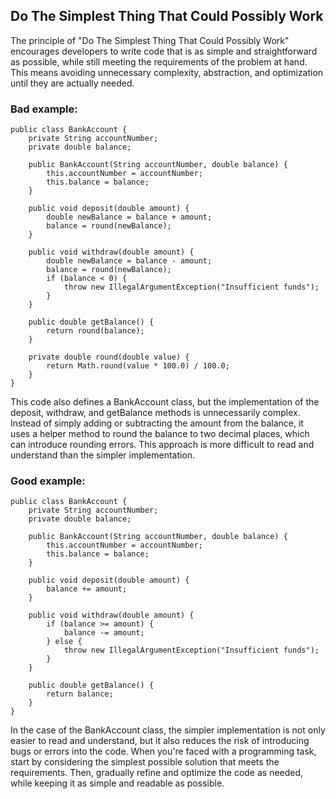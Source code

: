 ## Do The Simplest Thing That Could Possibly Work

The principle of "Do The Simplest Thing That Could Possibly Work" encourages developers to write code that is as simple and straightforward as possible, while still meeting the requirements of the problem at hand. This means avoiding unnecessary complexity, abstraction, and optimization until they are actually needed.

### Bad example:

```
public class BankAccount {
    private String accountNumber;
    private double balance;

    public BankAccount(String accountNumber, double balance) {
        this.accountNumber = accountNumber;
        this.balance = balance;
    }

    public void deposit(double amount) {
        double newBalance = balance + amount;
        balance = round(newBalance);
    }

    public void withdraw(double amount) {
        double newBalance = balance - amount;
        balance = round(newBalance);
        if (balance < 0) {
            throw new IllegalArgumentException("Insufficient funds");
        }
    }

    public double getBalance() {
        return round(balance);
    }

    private double round(double value) {
        return Math.round(value * 100.0) / 100.0;
    }
}
```

This code also defines a BankAccount class, but the implementation of the deposit, withdraw, and getBalance methods is unnecessarily complex. Instead of simply adding or subtracting the amount from the balance, it uses a helper method to round the balance to two decimal places, which can introduce rounding errors. This approach is more difficult to read and understand than the simpler implementation.

### Good example:

```
public class BankAccount {
    private String accountNumber;
    private double balance;

    public BankAccount(String accountNumber, double balance) {
        this.accountNumber = accountNumber;
        this.balance = balance;
    }

    public void deposit(double amount) {
        balance += amount;
    }

    public void withdraw(double amount) {
        if (balance >= amount) {
            balance -= amount;
        } else {
            throw new IllegalArgumentException("Insufficient funds");
        }
    }

    public double getBalance() {
        return balance;
    }
}
```

In the case of the BankAccount class, the simpler implementation is not only easier to read and understand, but it also reduces the risk of introducing bugs or errors into the code. When you're faced with a programming task, start by considering the simplest possible solution that meets the requirements. Then, gradually refine and optimize the code as needed, while keeping it as simple and readable as possible.